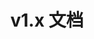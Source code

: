 ---
title: v1.x 文档
cascade:
  version: v1.x
  versName: &name v1.x
  git_version_tag: 1.x.x
  exclude_search: false
linkTitle: *name
simple_list: true
weight: -350 # Weight for doc version vX.Y should be -XY0
---